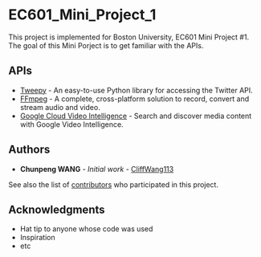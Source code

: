 # EC601_Mini_Project_1
This project is implemented for Boston University, EC601 Mini Project #1. The goal of this Mini Porject is to get familiar with the APIs.

## APIs

* [Tweepy](http://www.tweepy.org/) - An easy-to-use Python library for accessing the Twitter API.
* [FFmpeg](https://www.ffmpeg.org/) - A complete, cross-platform solution to record, convert and stream audio and video.
* [Google Cloud Video Intelligence](https://cloud.google.com/video-intelligence/) - Search and discover media content with Google Video Intelligence.

## Authors

* **Chunpeng WANG** - *Initial work* - [CliffWang113](https://github.com/CliffWang113)

See also the list of [contributors](https://github.com/your/project/contributors) who participated in this project.

## Acknowledgments

* Hat tip to anyone whose code was used
* Inspiration
* etc
